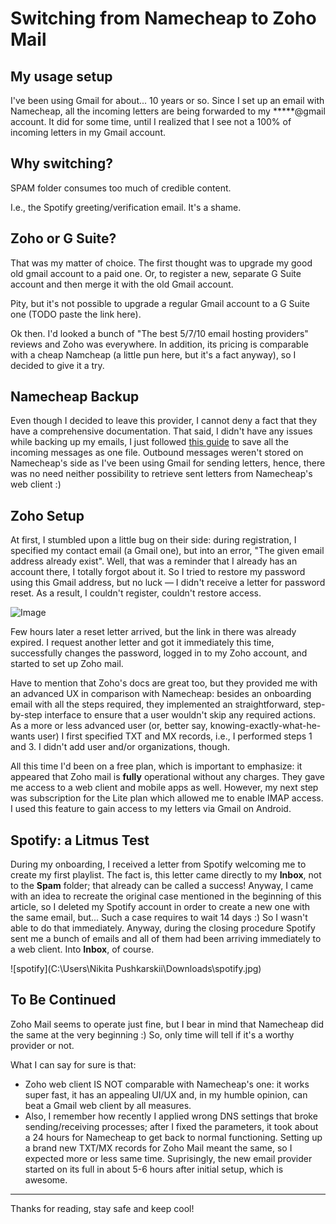 # Switching from Namecheap to Zoho Mail

## My usage setup

I've been using Gmail for about... 10 years or so. Since I set up an email with Namecheap, all the incoming letters are being forwarded to my \*****@gmail account. It did for some time, until I realized that I see not a 100% of incoming letters in my Gmail account.

## Why switching?

SPAM folder consumes too much of credible content.

I.e., the Spotify greeting/verification email. It's a shame. 

## Zoho or G Suite?

That was my matter of choice. The first thought was to upgrade my good old gmail account to a paid one. Or, to register a new, separate G Suite account and then merge it with the old Gmail account.

Pity, but it's not possible to upgrade a regular Gmail account to a G Suite one (TODO paste the link here).  

Ok then. I'd looked a bunch of "The best 5/7/10 email hosting providers" reviews and Zoho was everywhere. In addition, its pricing is comparable with a cheap Namcheap (a little pun here, but it's a fact anyway), so I decided to give it a try.

## Namecheap Backup

Even though I decided to leave this provider, I cannot deny a fact that they have a comprehensive documentation. That said, I didn't have any issues while backing up my emails, I just followed [this guide](https://www.namecheap.com/support/knowledgebase/article.aspx/9454/2226/how-to-back-up-and-restore-emails-in-private-email-webmail/) to save all the incoming messages as one file. Outbound messages weren't stored on Namecheap's side as I've been using Gmail for sending letters, hence, there was no need neither possibility to retrieve sent letters from Namecheap's web client :) 

## Zoho Setup 

At first, I stumbled upon a little bug on their side: during registration, I specified my contact email (a Gmail one), but  into an error, "The given email address already exist". Well, that was a reminder that I already has an account there, I totally forgot about it. So I tried to restore my password using this Gmail address, but no luck — I didn't receive a letter for password reset. As a result, I couldn't register, couldn't restore access.



![Image](https://pbs.twimg.com/media/EeRhpLeX0AQNA1e?format=jpg&name=medium)

Few hours later a reset letter arrived, but the link in there was already expired. I request another letter and got it immediately this time, successfully changes the password, logged in to my Zoho account, and started to set up Zoho mail.

Have to mention that Zoho's docs are great too, but they provided me with an advanced UX in comparison with Namecheap: besides an onboarding email with all the steps required, they implemented an straightforward, step-by-step interface to ensure that a user wouldn't skip any required actions. As a more or less advanced user (or, better say, knowing-exactly-what-he-wants user) I first specified TXT and MX records, i.e., I performed steps 1 and 3. I didn't add user and/or organizations, though.

All this time I'd been on a free plan, which is important to emphasize: it appeared that Zoho mail is **fully** operational without any charges. They gave me access to a web client and mobile apps as well. However, my next step was subscription for the Lite plan which allowed me to enable IMAP access. I used this feature to gain access to my letters via Gmail on Android.

## Spotify: a Litmus Test

During my onboarding, I received a letter from Spotify welcoming me to create my first playlist. The fact is, this letter came directly to my **Inbox**, not to the **Spam** folder; that already can be called a success! Anyway, I came with an idea to recreate the original case mentioned in the beginning of this article, so I deleted my Spotify account in order to create a new one with the same email, but... Such a case requires to wait 14 days :) So I wasn't able to do that immediately. Anyway, during the closing procedure Spotify sent me a bunch of emails and all of them had been arriving immediately to a web client. Into **Inbox**, of course.

![spotify](C:\Users\Nikita Pushkarskii\Downloads\spotify.jpg)



## To Be Continued

Zoho Mail seems to operate just fine, but I bear in mind that Namecheap did the same at the very beginning :) So, only time will tell if it's a worthy provider or not.

What I can say for sure is that:

* Zoho web client IS NOT comparable with Namecheap's one: it works super fast, it has an appealing UI/UX and, in my humble opinion, can beat a Gmail web client by all measures. 
* Also, I remember how recently I applied wrong DNS settings that broke sending/receiving processes; after I fixed the parameters, it took about a 24 hours for Namecheap to get back to normal functioning. Setting up a brand new TXT/MX records for Zoho Mail meant the same, so I expected more or less same time. Suprisingly, the new email provider started on its full in about 5-6 hours after initial setup, which is awesome.

---

Thanks for reading, stay safe and keep cool!

